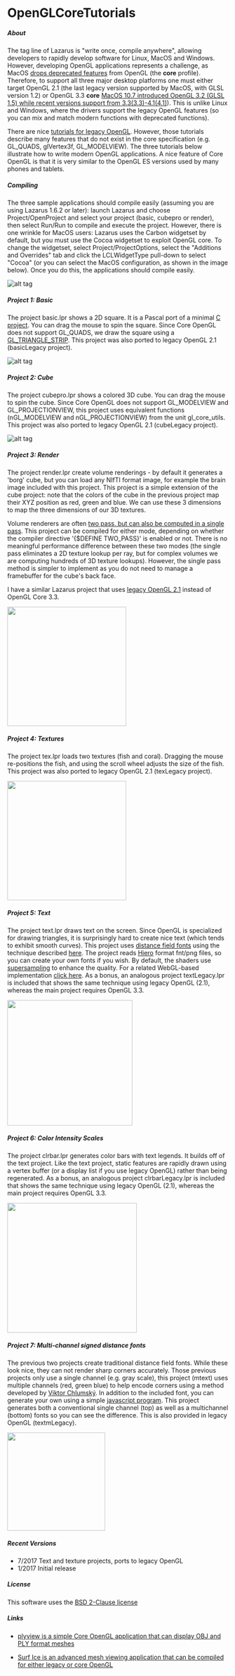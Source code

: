 # OpenGLCoreTutorials

##### About

The tag line of Lazarus is "write once, compile anywhere", allowing developers to rapidly develop software for Linux, MacOS and Windows. However, developing OpenGL applications represents a challenge, as MacOS [drops deprecated features](http://renderingpipeline.com/2012/04/sad-state-of-opengl-on-macos-x/) from OpenGL (the **core** profile). Therefore, to support all three major desktop platforms one must either target OpenGL 2.1 (the last legacy version supported by MacOS, with GLSL version 1.2) or OpenGL 3.3 **core** [MacOS 10.7 introduced OpenGL 3.2 (GLSL 1.5) while recent versions support from 3.3(3.3)-4.1(4.1)](https://developer.apple.com/opengl/capabilities/)). This is unlike Linux and Windows, where the drivers support the legacy OpenGL features (so you can mix and match modern functions with deprecated functions).

There are nice [tutorials for legacy OpenGL](http://wiki.freepascal.org/OpenGL_Tutorial). However, those tutorials describe many features that do not exist in the core specification (e.g. GL_QUADS, glVertex3f, GL_MODELVIEW). The three tutorials below illustrate how to write modern OpenGL applications. A nice feature of Core OpenGL is that it is very similar to the OpenGL ES versions used by many phones and tablets.

##### Compiling

The three sample applications should compile easily (assuming you are using Lazarus 1.6.2 or later): launch Lazarus and choose Project/OpenProject and select your project (basic, cubepro or render), then select Run/Run to compile and execute the project. However, there is one wrinkle for MacOS users: Lazarus uses the Carbon widgetset by default, but you must use the Cocoa widgetset to exploit OpenGL core. To change the widgetset, select Project/ProjectOptions, select the "Additions and Overrides" tab and click the LCLWidgetType pull-down to select "Cocoa" (or you can select the MacOS configuration, as shown in the image below). Once you do this, the applications should compile easily.

![alt tag](https://github.com/neurolabusc/OpenGLCoreTutorials/blob/master/options.jpg)

##### Project 1: Basic

The project basic.lpr shows a 2D square. It is a Pascal port of a minimal [C project](https://github.com/skeeto/opengl-demo). You can drag the mouse to spin the square. Since Core OpenGL does not support GL_QUADS, we draw the square using a [GL_TRIANGLE_STRIP](http://stackoverflow.com/questions/16882474/is-there-a-clear-performance-difference-between-gl-quads-and-gl-triangle-strip). This project was also ported to legacy OpenGL 2.1 (basicLegacy project).

![alt tag](https://github.com/neurolabusc/OpenGLCoreTutorials/blob/master/basic.jpg)

##### Project 2: Cube

The project cubepro.lpr shows a colored 3D cube. You can drag the mouse to spin the cube. Since Core OpenGL does not support GL_MODELVIEW and GL_PROJECTIONVIEW, this project uses equivalent functions (nGL_MODELVIEW and nGL_PROJECTIONVIEW) from the unit gl_core_utils. This project was also ported to legacy OpenGL 2.1 (cubeLegacy project).

![alt tag](https://github.com/neurolabusc/OpenGLCoreTutorials/blob/master/cube.jpg)

##### Project 3: Render

The project render.lpr create volume renderings - by default it generates a 'borg' cube, but you can load any NIfTI format image, for example the brain image included with this project. This project is a simple extension of the cube project: note that the colors of the cube in the previous project map their XYZ position as red, green and blue. We can use these 3 dimensions to map the three dimensions of our 3D textures.

Volume renderers are often [two pass, but can also be computed in a single pass](http://prideout.net/blog/?p=64). This project can be compiled for either mode, depending on whether the compiler directive '{$DEFINE TWO_PASS}' is enabled or not. There is no  meaningful performance difference between these two modes (the single pass eliminates a 2D texture lookup per ray, but for complex volumes we are computing hundreds of 3D texture lookups). However, the single pass method is simpler to implement as you do not need to manage a framebuffer for the cube's back face.

I have a similar Lazarus project that uses [legacy OpenGL 2.1](https://github.com/neurolabusc/vx) instead of OpenGL Core 3.3.

<img src="https://github.com/neurolabusc/OpenGLCoreTutorials/blob/master/render.jpg" width="271">

##### Project 4: Textures

The project tex.lpr loads two textures (fish and coral). Dragging the mouse re-positions the fish, and using the scroll wheel adjusts the size of the fish. This project was also ported to legacy OpenGL 2.1 (texLegacy project).

<img src="https://github.com/neurolabusc/OpenGLCoreTutorials/blob/master/textures.jpg" width="271">

##### Project 5: Text

The project text.lpr draws text on the screen. Since OpenGL is specialized for drawing triangles, it is surprisingly hard to create nice text (which tends to exhibit smooth curves). This project uses [distance field fonts](http://www.valvesoftware.com/publications/2007/SIGGRAPH2007_AlphaTestedMagnification.pdf) using the technique described [here](https://github.com/libgdx/libgdx/wiki/Distance-field-fonts). The project reads [Hiero](https://github.com/libgdx/libgdx/wiki/Hiero) format fnt/png files, so you can create your own fonts if you wish. By default, the shaders use [supersampling](http://www.java-gaming.org/index.php?topic=33612.0) to enhance the quality. For a related WebGL-based implementation [click here](https://blog.mapbox.com/drawing-text-with-signed-distance-fields-in-mapbox-gl-b0933af6f817). As a bonus, an analogous project textLegacy.lpr is included that shows the same technique using legacy OpenGL (2.1), whereas the main project requires OpenGL 3.3.

<img src="https://github.com/neurolabusc/OpenGLCoreTutorials/blob/master/font.png" width="285">

##### Project 6: Color Intensity Scales

The project clrbar.lpr generates color bars with text legends. It builds off of the text project. Like the text project, static features are rapidly drawn using a vertex buffer (or a display list if you use legacy OpenGL) rather than being regenerated. As a bonus, an analogous project clrbarLegacy.lpr is included that shows the same technique using legacy OpenGL (2.1), whereas the main project requires OpenGL 3.3.

<img src="https://github.com/neurolabusc/OpenGLCoreTutorials/blob/master/clrbar.png" width="295">

##### Project 7: Multi-channel signed distance fonts

The previous two projects create traditional distance field fonts. While these look nice, they can not render sharp corners accurately. Those previous projects only use a single channel (e.g. gray scale), this project (mtext) uses multiple channels (red, green blue) to help encode corners using a method developed by [Viktor Chlumský](https://github.com/Chlumsky/msdfgen). In addition to the included font, you can generate your own using a simple [javascript program](https://github.com/Jam3/msdf-bmfont). This project generates both a conventional single channel (top) as well as a multichannel (bottom) fonts so you can see the difference. This is also provided in legacy OpenGL (textmLegacy).

<img src="https://github.com/neurolabusc/OpenGLCoreTutorials/blob/master/mtext.png" width="223">


##### Recent Versions

 - 7/2017 Text and texture projects, ports to legacy OpenGL
 - 1/2017 Initial release

##### License

 This software uses the [BSD 2-Clause license](https://opensource.org/licenses/BSD-2-Clause)

##### Links

 - [plyview is a simple Core OpenGL application that can display OBJ and PLY format meshes](https://github.com/neurolabusc/plyview)

 - [Surf Ice is an advanced mesh viewing application that can be compiled for either legacy or core OpenGL](https://github.com/neurolabusc/surf-ice)

